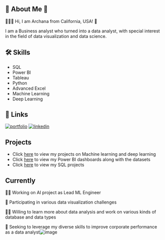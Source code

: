 
## 🚀 About Me 🚀
🙋🏻‍♀️ Hi, I am Archana from California, USA! 👋

I am a Business analyst who turned into a data analyst, with special interest in 
the field of data visualization and data science.
## 🛠 Skills
* SQL
* Power BI
* Tableau
* Python
* Advanced Excel
* Machine Learning 
* Deep Learning



## 🔗 Links
[![portfolio](https://img.shields.io/badge/my_portfolio-000?style=for-the-badge&logo=ko-fi&logoColor=white)](https://archana-nallam.github.io/)
[![linkedin](https://img.shields.io/badge/linkedin-0A66C2?style=for-the-badge&logo=linkedin&logoColor=white)](https://www.linkedin.com/in/archana-nallam-25568282/)


## Projects

* Click [here](https://github.com/archana-nallam/Machine_Learning_Smart_Health_Project) to view my projects on Machine learning and deep learning
* Click [here](https://github.com/archana-nallam/Power-BI-Dashboards) to view my Power BI dashboards along with the datasets
* Click [here](https://github.com/archana-nallam/My-SQL-projects) to view my SQL projects

## Currently
👩‍💻 Working on AI project as Lead ML Engineer

🧠 Participating in various data visualization challenges

👯‍♀️ Willing to learn more about data analysis and work on various kinds of database and data types

👩‍ Seeking to leverage my diverse skills to improve corporate performance as a data analyst![image](https://user-images.githubusercontent.com/75180978/193903268-2c9cddc9-610e-4154-860c-cea7483bf5dd.png)


